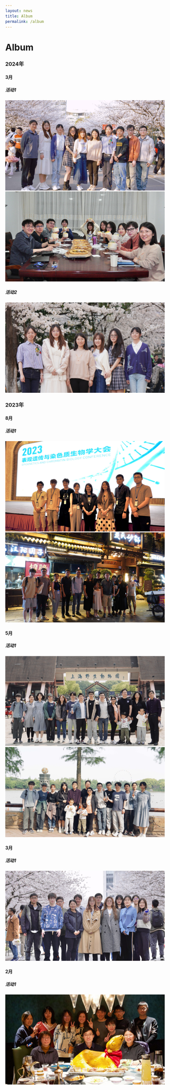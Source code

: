 ```yaml
---
layout: news
title: Album
permalink: /album
---
```


# Album

### 2024年

#### 3月

##### 活动1

<div class="container">
  <div class="row">
    <div class="col-lg-6">
      <img src="/assets/img/lab/lab20240330_1.jpg" class="img-fluid" alt="Image 1 from March 30, 2024">
    </div>
    <div class="col-lg-6">
      <img src="/assets/img/lab/lab20240330_2.jpg" class="img-fluid" alt="Image 2 from March 30, 2024">
    </div>
  </div>
</div>

##### 活动2

<div class="container">
  <div class="row">
    <div class="col-lg-12">
      <img src="/assets/img/lab/lab20240331.jpg" class="img-fluid" alt="Image from March 31, 2024">
    </div>
  </div>
</div>

### 2023年

#### 8月

##### 活动1

<div class="container">
  <div class="row">
    <div class="col-lg-6">
      <img src="/assets/img/lab/lab20230817.jpg" class="img-fluid" alt="Image from August 17, 2023">
    </div>
    <div class="col-lg-6">
      <img src="/assets/img/lab/lab20230818.jpg" class="img-fluid" alt="Image from August 18, 2023">
    </div>
  </div>
</div>

#### 5月

##### 活动1

<div class="container">
  <div class="row">
    <div class="col-lg-6">
      <img src="/assets/img/lab/lab20230513_1.jpg" class="img-fluid" alt="Image 1 from May 13, 2023">
    </div>
    <div class="col-lg-6">
      <img src="/assets/img/lab/lab20230513_2.jpg" class="img-fluid" alt="Image 2 from May 13, 2023">
    </div>
  </div>
</div>

#### 3月

##### 活动1

<div class="container">
  <div class="row">
    <div class="col-lg-12">
      <img src="/assets/img/lab/lab20230327.jpg" class="img-fluid" alt="Image from March 27, 2023">
    </div>
  </div>
</div>

#### 2月

##### 活动1

<div class="container">
  <div class="row">
    <div class="col-lg-12">
      <img src="/assets/img/lab/lab20230201.jpg" class="img-fluid" alt="Image from February 1, 2023">
    </div>
  </div>
</div>
